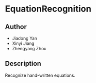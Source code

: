 # EquationRecognition

## Author
- Jiadong Yan  
- Xinyi Jiang  
- Zhengyang Zhou

## Description
Recognize hand-written equations.
